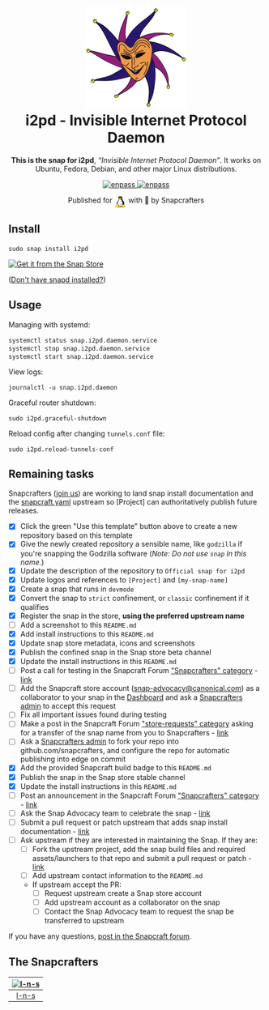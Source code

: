 <h1 align="center">
  <img src="i2pd-logo.png" alt="i2pd">
  <br />
  i2pd - Invisible Internet Protocol Daemon
</h1>

<p align="center"><b>This is the snap for i2pd</b>, <i>“Invisible Internet Protocol Daemon”</i>. It works on Ubuntu, Fedora, Debian, and other major Linux
distributions.</p>

<p align="center">
<a href="https://snapcraft.io/i2pd">
  <img alt="enpass" src="https://snapcraft.io/i2pd/badge.svg" />
</a>
<a href="https://snapcraft.io/i2pd">
  <img alt="enpass" src="https://snapcraft.io/i2pd/trending.svg?name=0" />
</a>
</p>

<!-- Uncomment and modify this when you have a screenshot
![my-snap-name](screenshot.png?raw=true "my-snap-name")
-->

<p align="center">Published for <img src="https://raw.githubusercontent.com/anythingcodes/slack-emoji-for-techies/gh-pages/emoji/tux.png" align="top" width="24" /> with 💝 by Snapcrafters</p>

## Install

    sudo snap install i2pd

[![Get it from the Snap Store](https://snapcraft.io/static/images/badges/en/snap-store-white.svg)](https://snapcraft.io/i2pd)

([Don't have snapd installed?](https://snapcraft.io/docs/core/install))

## Usage

Managing with systemd:

    systemctl status snap.i2pd.daemon.service
    systemctl stop snap.i2pd.daemon.service
    systemctl start snap.i2pd.daemon.service

View logs:

    journalctl -u snap.i2pd.daemon

Graceful router shutdown:

    sudo i2pd.graceful-shutdown

Reload config after changing `tunnels.conf` file:

    sudo i2pd.reload-tunnels-conf

## Remaining tasks

Snapcrafters ([join us](https://forum.snapcraft.io/t/snapcrafters-reboot/24625)) are working to land snap install documentation and the [snapcraft.yaml](https://github.com/snapcrafters/fork-and-rename-me/blob/master/snap/snapcraft.yaml) upstream so [Project] can authoritatively publish future releases.

  - [x] Click the green "Use this template" button above to create a new repository based on this template
  - [x] Give the newly created repository a sensible name, like `godzilla` if you're snapping the Godzilla software (*Note: Do not use `snap` in this name.*)
  - [x] Update the description of the repository to `Official snap for i2pd`
  - [x] Update logos and references to `[Project]` and `[my-snap-name]`
  - [x] Create a snap that runs in `devmode`
  - [x] Convert the snap to `strict` confinement, or `classic` confinement if it qualifies
  - [x] Register the snap in the store, **using the preferred upstream name**
  - [ ] Add a screenshot to this `README.md`
  - [x] Add install instructions to this `README.md`
  - [x] Update snap store metadata, icons and screenshots
  - [x] Publish the confined snap in the Snap store beta channel
  - [x] Update the install instructions in this `README.md`
  - [ ] Post a call for testing in the Snapcraft Forum ["Snapcrafters" category](https://forum.snapcraft.io/c/snapcrafters/23) - [link]()
  - [ ] Add the Snapcraft store account (snap-advocacy@canonical.com) as a collaborator to your snap in the [Dashboard](https://dashboard.snapcraft.io) and ask a [Snapcrafters admin](https://github.com/orgs/snapcrafters/people?query=%20role%3Aowner) to accept this request
  - [ ] Fix all important issues found during testing
  - [ ] Make a post in the Snapcraft Forum ["store-requests" category](https://forum.snapcraft.io/c/store-requests/19) asking for a transfer of the snap name from you to Snapcrafters - [link]()
  - [ ] Ask a [Snapcrafters admin](https://github.com/orgs/snapcrafters/people?query=%20role%3Aowner) to fork your repo into github.com/snapcrafters, and configure the repo for automatic publishing into edge on commit
  - [x] Add the provided Snapcraft build badge to this `README.md`
  - [x] Publish the snap in the Snap store stable channel
  - [x] Update the install instructions in this `README.md`
  - [ ] Post an announcement in the Snapcraft Forum ["Snapcrafters" category](https://forum.snapcraft.io/c/snapcrafters/23) - [link]()
  - [ ] Ask the Snap Advocacy team to celebrate the snap - [link]()
  - [ ] Submit a pull request or patch upstream that adds snap install documentation - [link]()
  - [ ] Ask upstream if they are interested in maintaining the Snap. If they are:
    - [ ] Fork the upstream project, add the snap build files and required assets/launchers to that repo and submit a pull request or patch - [link]()
    - [ ] Add upstream contact information to the `README.md`
    - If upstream accept the PR:
      - [ ] Request upstream create a Snap store account
      - [ ] Add upstream account as a collaborator on the snap
      - [ ] Contact the Snap Advocacy team to request the snap be transferred to upstream

If you have any questions, [post in the Snapcraft forum](https://forum.snapcraft.io).

## The Snapcrafters

| [![l-n-s](https://gravatar.com/avatar/bc0bced65e963eb5c3a16cab8b004431/?s=128)](https://github.com/l-n-s/) |
| :---: |
| [l-n-s](https://github.com/l-n-s/) |

<!-- Uncomment and modify this when you have upstream contacts
## Upstream

| [![Upstream Name](https://gravatar.com/avatar/bc0bced65e963eb5c3a16cab8b004431?s=128)](https://github.com/upstreamname) |
| :---: |
| [Upstream Name](https://github.com/upstreamname) |
-->